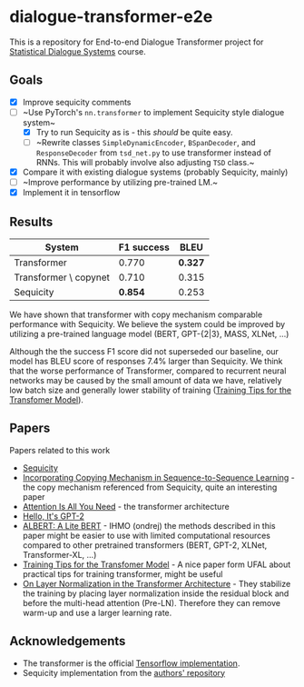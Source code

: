 # dialogue-transformer-e2e

This is a repository for End-to-end Dialogue Transformer project for [Statistical Dialogue Systems](http://ufal.mff.cuni.cz/courses/npfl099) course.

## Goals
- [x] Improve sequicity comments
- [ ] ~Use PyTorch's `nn.transformer` to implement Sequicity style dialogue system~
    - [x] Try to run Sequicity as is - this *should* be quite easy.
    - [ ] ~Rewrite classes `SimpleDynamicEncoder`, `BSpanDecoder`, and `ResponseDecoder` from `tsd_net.py` to use transformer instead of RNNs. This will probably involve also adjusting `TSD` class.~
- [x] Compare it with existing dialogue systems (probably Sequicity, mainly)
- [ ] ~Improve performance by utilizing pre-trained LM.~
- [x] Implement it in tensorflow

## Results

| System                | F1 success | BLEU      |
|-----------------------|------------|-----------|
| Transformer           | 0.770      | **0.327** |
| Transformer \ copynet | 0.710      | 0.315     |
| Sequicity             | **0.854**  | 0.253     |

We have shown that transformer with copy mechanism comparable performance with Sequicity.
We believe the system could be improved by utilizing a pre-trained language model (BERT, GPT-{2|3}, MASS, XLNet, ...)

Although the the success F1 score did not superseded our baseline, our model has BLEU score of responses 7.4% larger than Sequicity. 
We think that the worse performance of Transformer, compared to recurrent neural networks may be caused by the small amount of data we have, relatively low batch size and generally lower stability of training ([Training Tips for the Transfomer Model](https://ufal.mff.cuni.cz/pbml/110/art-popel-bojar.pdf)).

## Papers
Papers related to this work

- [Sequicity](https://www.comp.nus.edu.sg/~kanmy/papers/acl18-sequicity.pdf)
- [Incorporating Copying Mechanism in Sequence-to-Sequence Learning](https://arxiv.org/pdf/1603.06393.pdf) - the copy mechanism referenced from Sequicity, quite an interesting paper
- [Attention Is All You Need](https://arxiv.org/pdf/1706.03762.pdf) - the transformer architecture
- [Hello, It's GPT-2](https://arxiv.org/pdf/1907.05774.pdf)
- [ALBERT: A Lite BERT](https://arxiv.org/pdf/1909.11942.pdf) - IHMO (ondrej) the methods described in this paper might be easier to use with limited computational resources compared to other pretrained transformers (BERT, GPT-2, XLNet, Transformer-XL, ...)
- [Training Tips for the Transfomer Model](https://ufal.mff.cuni.cz/pbml/110/art-popel-bojar.pdf) - A nice paper form UFAL about practical tips for training transformer, might be useful
- [On Layer Normalization in the Transformer Architecture](https://openreview.net/forum?id=B1x8anVFPr) - They stabilize the training by placing layer normalization inside the residual block and before the multi-head attention (Pre-LN). Therefore they can remove warm-up and use a larger learning rate.

## Acknowledgements
- The transformer is the official [Tensorflow implementation](https://github.com/tensorflow/models/tree/master/official/transformer).
- Sequicity implementation from the [authors' repository](https://github.com/WING-NUS/sequicity)
